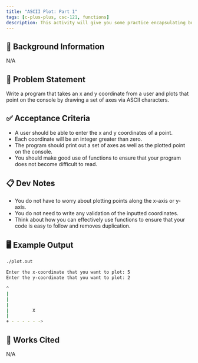 ```yaml
---
title: "ASCII Plot: Part 1"
tags: [c-plus-plus, csc-121, functions]
description: This activity will give you some practice encapsulating business logic in functions.
---
```


## 🔖 Background Information

N/A

## 🎯 Problem Statement

Write a program that takes an x and y coordinate from a user and plots that point on the console by drawing a set of axes via ASCII characters.

## ✅ Acceptance Criteria

* A user should be able to enter the x and y coordinates of a point.
* Each coordinate will be an integer greater than zero.
* The program should print out a set of axes as well as the plotted point on the console.
* You should make good use of functions to ensure that your program does not become difficult to read.

## 📋 Dev Notes

* You do not have to worry about plotting points along the x-axis or y-axis.
* You do not need to write any validation of the inputted coordinates.
* Think about how you can effectively use functions to ensure that your code is easy to follow and removes duplication.

## 🖥️ Example Output

```bash
./plot.out

Enter the x-coordinate that you want to plot: 5
Enter the y-coordinate that you want to plot: 2

^
|
|
|
|         X
|
+ - - - - - ->
```

## 📘 Works Cited

N/A
